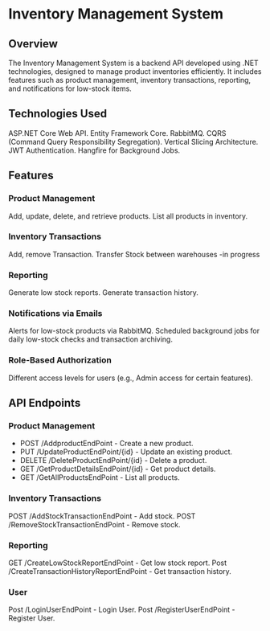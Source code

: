 
# Inventory Management System
## Overview
The Inventory Management System is a backend API developed using .NET technologies, designed to manage product inventories efficiently. It includes features such as product management, inventory transactions, reporting, and notifications for low-stock items.

## Technologies Used
ASP.NET Core Web API.
Entity Framework Core.
RabbitMQ.
CQRS (Command Query Responsibility Segregation).
Vertical Slicing Architecture.
JWT Authentication.
Hangfire for Background Jobs.

## Features
### Product Management
 Add, update, delete, and retrieve products.
 List all products in inventory.

### Inventory Transactions
Add, remove Transaction.
Transfer Stock between warehouses -in progress

### Reporting
Generate low stock reports.
Generate transaction history.

### Notifications via Emails
Alerts for low-stock products via RabbitMQ.
Scheduled background jobs for daily low-stock checks and transaction archiving.

### Role-Based Authorization
Different access levels for users (e.g., Admin access for certain features).

## API Endpoints
### Product Management
- POST /AddproductEndPoint - Create a new product.
- PUT /UpdateProductEndPoint/{id} - Update an existing product.
- DELETE /DeleteProductEndPoint/{id} - Delete a product.
- GET /GetProductDetailsEndPoint/{id} - Get product details.
- GET /GetAllProductsEndPoint - List all products.

### Inventory Transactions
POST /AddStockTransactionEndPoint - Add stock.
POST /RemoveStockTransactionEndPoint - Remove stock.

### Reporting
GET /CreateLowStockReportEndPoint - Get low stock report.
Post /CreateTransactionHistoryReportEndPoint - Get transaction history.

### User
Post /LoginUserEndPoint - Login User.
Post /RegisterUserEndPoint - Register User.


